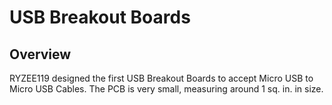 # USB Breakout Boards

## Overview

RYZEE119 designed the first USB Breakout Boards to accept Micro USB to Micro USB Cables.  The PCB is very small, measuring around 1 sq. in. in size.
